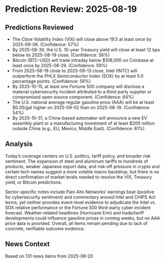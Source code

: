 # Prediction Review: 2025-08-19

## Predictions Reviewed

- The Cboe Volatility Index (VIX) will close above 19.5 at least once by 2025-09-06. (Confidence: 57%)
- By 2025-08-30, the U.S. 10-year Treasury yield will close at least 12 bps below its 2025-08-19 close. (Confidence: 56%)
- Bitcoin (BTC-USD) will trade intraday below $108,000 on Coinbase at least once by 2025-08-29. (Confidence: 59%)
- From 2025-08-19 close to 2025-09-13 close, Intel (INTC) will outperform the PHLX Semiconductor Index (SOX) by at least 5.0 percentage points. (Confidence: 56%)
- By 2025-10-15, at least one Fortune 500 company will disclose a material cybersecurity incident attributed to a third-party supplier or compromised open-source component. (Confidence: 64%)
- The U.S. national average regular gasoline price (AAA) will be at least $0.05/gal higher on 2025-09-02 than on 2025-08-19. (Confidence: 54%)
- By 2025-10-31, a China-based automaker will announce a new EV assembly plant or a manufacturing investment of at least $200 million outside China (e.g., EU, Mexico, Middle East). (Confidence: 61%)

## Analysis

Today’s coverage centers on U.S. politics, tariff policy, and broader risk sentiment. The expansion of steel and aluminum tariffs to hundreds of products, weaker Japanese export data, and risk-off pressure in crypto and certain tech names suggest a more volatile macro backdrop, but there is no direct confirmation of market levels needed to resolve the VIX, Treasury yield, or Bitcoin predictions.

Sector-specific notes include Palo Alto Networks’ earnings beat (positive for cybersecurity sentiment) and commentary around Intel and CHIPS Act terms, yet neither provides event-level evidence to adjudicate the Intel vs. SOX relative performance or the Fortune 500 third-party cyber incident forecast. Weather-related headlines (Hurricane Erin) and trade/tariff developments could influence gasoline prices in coming weeks, but no AAA price data is provided. Overall, all items remain pending due to lack of concrete, verifiable outcome evidence.

## News Context

Based on 131 news items from 2025-08-20
